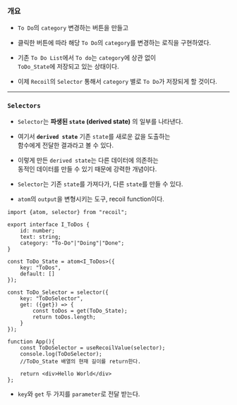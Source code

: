 
### 개요

- `To Do`의 `category` 변경하는 버튼을 만들고
- 클릭한 버튼에 따라 해당 `To Do`의 `category`를 변경하는 로직을 구현하였다.

- 기존 `To Do List`에서 `To do`는 `category`에 상관 없이 <br/>
	`ToDo_State`에 저장되고 있는 상태이다.

- 이제 `Recoil`의 `Selector` 통해서 `category` 별로 `To Do`가 저장되게 할 것이다.

---

### `Selectors`

- `Selector`는 **파생된 `state` (derived state)** 의 일부를 나타낸다.
- 여기서 **`derived state`** 기존 `state`를 새로운 값을 도출하는 <br/>
	함수에게 전달한 결과라고 볼 수 있다.
- 이렇게 만든 `derived state`는 다른 데이터에 의존하는 <br/>
	동적인 데이터를 만들 수 있기 때문에 강력한 개념이다.

- `Selector`는 기존 `state`를 가져다가, 다른 `state`를 만들 수 있다.
- `atom`의 `output`을 변형시키는 도구, recoil function이다.

``` tsx
import {atom, selector} from "recoil";

export interface I_ToDos {
	id: number;
	text: string;
	category: "To-Do"|"Doing"|"Done";
}

const ToDo_State = atom<I_ToDos>({
	key: "ToDos",
	default: []
});

const ToDo_Selector = selector({
	key: "ToDoSelector",
	get: ({get}) => {
		const toDos = get(ToDo_State);
		return toDos.length;
	}
});

function App(){
	const ToDoSelector = useRecoilValue(selector);
	console.log(ToDoSelector);
	//ToDo_State 배열의 현재 길이를 return한다.

	return <div>Hello World</div>
};
```

- `key`와 `get` 두 가지를 `parameter`로 전달 받는다.